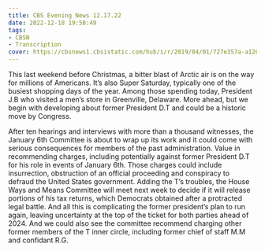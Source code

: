 ```yaml
---
title: CBS Evening News 12.17.22
date: 2022-12-18 19:58:49
tags:
- CBSN
- Transcription
cover: https://cbsnews1.cbsistatic.com/hub/i/r/2019/04/01/727e357a-a126-4138-a2c5-4d3222669d57/thumbnail/640x360/3ff2761028dc5c65cc4f07acd54bcd5c/cbsn2-logo-1920x1080.jpg
---
```

This last weekend before Christmas, a bitter blast of Arctic air is on the way for millions of Americans. It’s also Super Saturday, typically one of the busiest shopping days of the year. Among those spending today, President J.B who visited a men’s store in Greenville, Delaware. More ahead, but we begin with developing about former President D.T and could be a historic move by Congress. 

After ten hearings and interviews with more than a thousand witnesses, the January 6th Committee is about to wrap up its work and it could come with serious consequences for members of the past administration. Value in recommending charges, including potentially against former President D.T for his role in events of January 6th. Those charges could include insurrection, obstruction of an official proceeding and conspiracy to defraud the United States government. Adding the T’s troubles, the House Ways and Means Committee will meet next week to decide if it will release portions of his tax returns, which Democrats obtained after a protracted legal battle. And all this is complicating the former president’s plan to run again, leaving uncertainty at the top of the ticket for both parties ahead of 2024. And we could also see the committee recommend charging other former members of the T inner circle, including former chief of staff M.M and confidant R.G.
